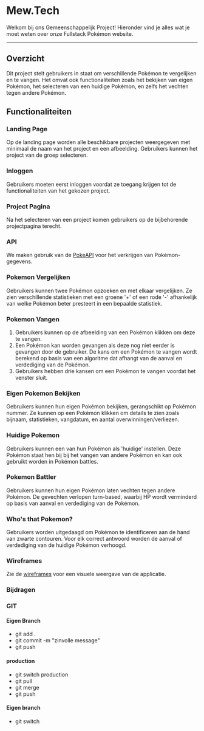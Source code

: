 # Mew.Tech

Welkom bij ons Gemeenschappelijk Project! Hieronder vind je alles wat je moet weten over onze Fullstack Pokémon website.

---

## Overzicht

Dit project stelt gebruikers in staat om verschillende Pokémon te vergelijken en te vangen. Het omvat ook functionaliteiten zoals het bekijken van eigen Pokémon, het selecteren van een huidige Pokémon, en zelfs het vechten tegen andere Pokémon.

## Functionaliteiten

### Landing Page

Op de landing page worden alle beschikbare projecten weergegeven met minimaal de naam van het project en een afbeelding. Gebruikers kunnen het project van de groep selecteren.

### Inloggen

Gebruikers moeten eerst inloggen voordat ze toegang krijgen tot de functionaliteiten van het gekozen project.

### Project Pagina

Na het selecteren van een project komen gebruikers op de bijbehorende projectpagina terecht.

### API

We maken gebruik van de [PokeAPI](https://pokeapi.co/) voor het verkrijgen van Pokémon-gegevens.

### Pokemon Vergelijken

Gebruikers kunnen twee Pokémon opzoeken en met elkaar vergelijken. Ze zien verschillende statistieken met een groene '+' of een rode '-' afhankelijk van welke Pokémon beter presteert in een bepaalde statistiek.

### Pokemon Vangen

1. Gebruikers kunnen op de afbeelding van een Pokémon klikken om deze te vangen.
2. Een Pokémon kan worden gevangen als deze nog niet eerder is gevangen door de gebruiker. De kans om een Pokémon te vangen wordt berekend op basis van een algoritme dat afhangt van de aanval en verdediging van de Pokémon.
3. Gebruikers hebben drie kansen om een Pokémon te vangen voordat het venster sluit.

### Eigen Pokemon Bekijken

Gebruikers kunnen hun eigen Pokémon bekijken, gerangschikt op Pokémon nummer. Ze kunnen op een Pokémon klikken om details te zien zoals bijnaam, statistieken, vangdatum, en aantal overwinningen/verliezen.

### Huidige Pokemon

Gebruikers kunnen een van hun Pokémon als 'huidige' instellen. Deze Pokémon staat hen bij bij het vangen van andere Pokémon en kan ook gebruikt worden in Pokémon battles.

### Pokemon Battler

Gebruikers kunnen hun eigen Pokémon laten vechten tegen andere Pokémon. De gevechten verlopen turn-based, waarbij HP wordt verminderd op basis van aanval en verdediging van de Pokémon.

### Who's that Pokemon?

Gebruikers worden uitgedaagd om Pokémon te identificeren aan de hand van zwarte contouren. Voor elk correct antwoord worden de aanval of verdediging van de huidige Pokémon verhoogd.

### Wireframes

Zie de [wireframes](https://whimsical.com/pokemon-TZpSWmvkAL56zmbEbMFZ6E) voor een visuele weergave van de applicatie.

### Bijdragen

### GIT

#### Eigen Branch

- git add .
- git commit -m "zinvolle message"
- git push

#### production

- git switch production
- git pull
- git merge <eigen branch>
- git push

#### Eigen branch

- git switch <eigen branch>

